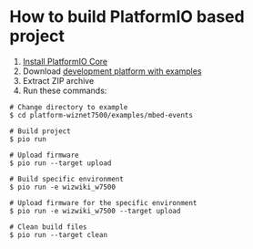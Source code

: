How to build PlatformIO based project
=====================================

1. [Install PlatformIO Core](https://docs.platformio.org/page/core.html)
2. Download [development platform with examples](https://github.com/platformio/platform-wiznet7500/archive/develop.zip)
3. Extract ZIP archive
4. Run these commands:

```shell
# Change directory to example
$ cd platform-wiznet7500/examples/mbed-events

# Build project
$ pio run

# Upload firmware
$ pio run --target upload

# Build specific environment
$ pio run -e wizwiki_w7500

# Upload firmware for the specific environment
$ pio run -e wizwiki_w7500 --target upload

# Clean build files
$ pio run --target clean
```
